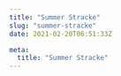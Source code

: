 ```yaml
---
title: "Summer Stracke"
slug: "summer-stracke"
date: 2021-02-20T06:51:33Z

meta:
  title: "Summer Stracke"
---
```


